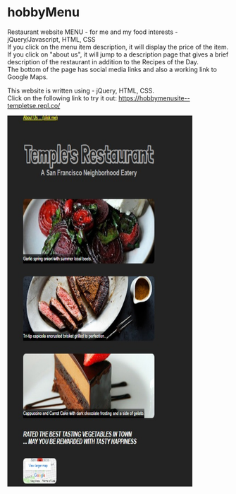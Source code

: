 # hobbyMenu
Restaurant website MENU - for me and my food interests -  jQuery/Javascript, HTML, CSS   <br>
If you click on the menu item description, it will display the price of the item. <br>
If you click on "about us", it will jump to a description page that gives a brief <br>
description of the restaurant in addition to the Recipes of the Day.  <br>
The bottom of the page has social media links and also a working link to Google Maps.

This website is written using - jQuery, HTML, CSS.
<br>
Click on the following link to try it out: 
https://hobbymenusite--templetse.repl.co/

<p>
<img src="https://github.com/temptgithub/hobbyMenu/blob/master/menu%20website.jpg" width="420" height="840" /> 
</p>
